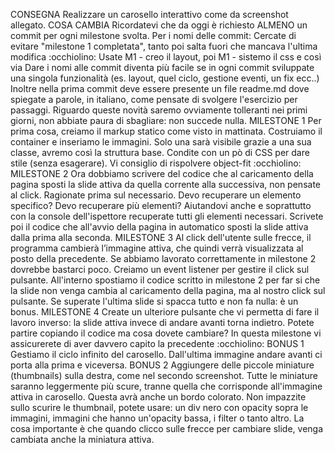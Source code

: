 CONSEGNA
Realizzare un carosello interattivo come da screenshot allegato.
COSA CAMBIA
Ricordatevi che da oggi è richiesto ALMENO un commit per ogni milestone svolta. Per i nomi delle commit:
Cercate di evitare "milestone 1 completata", tanto poi salta fuori che mancava l'ultima modifica :occhiolino:
Usate M1 - creo il layout, poi M1 - sistemo il css e così via
Dare i nomi alle commit diventa più facile se in ogni commit sviluppate una singola funzionalità (es. layout, quel ciclo, gestione eventi, un fix ecc..)
Inoltre nella prima commit deve essere presente un file readme.md dove spiegate a parole, in italiano, come pensate di svolgere l'esercizio per passaggi.
Riguardo queste novità saremo ovviamente tolleranti nei primi giorni, non abbiate paura di sbagliare: non succede nulla.
MILESTONE 1
Per prima cosa, creiamo il markup statico come visto in mattinata. Costruiamo il container e inseriamo le immagini.
Solo una sarà visibile grazie a una sua classe, avremo così la struttura base. Condite con un pò di CSS per dare stile (senza esagerare).
Vi consiglio di rispolvere object-fit :occhiolino:
MILESTONE 2
Ora dobbiamo scrivere del codice che al caricamento della pagina sposti la slide attiva da quella corrente alla successiva, non pensate al click.
Ragionate prima sul necessario. Devo recuperare un elemento specifico? Devo recuperare più elementi?
Aiutandovi anche e soprattutto con la console dell'ispettore recuperate tutti gli elementi necessari.
Scrivete poi il codice che all'avvio della pagina in automatico sposti la slide attiva dalla prima alla seconda.
MILESTONE 3
Al click dell'utente sulle frecce, il programma cambierà l’immagine attiva, che quindi verrà visualizzata al posto della precedente.
Se abbiamo lavorato correttamente in milestone 2 dovrebbe bastarci poco. Creiamo un event listener per gestire il click sul pulsante.
All'interno spostiamo il codice scritto in milestone 2 per far si che la slide non venga cambia al caricamento della pagina, ma al nostro click sul pulsante.
Se superate l'ultima slide si spacca tutto e non fa nulla: è un bonus.
MILESTONE 4
Create un ulteriore pulsante che vi permetta di fare il lavoro inverso: la slide attiva invece di andare avanti torna indietro.
Potete partire copiando il codice ma cosa dovete cambiare? In questa milestone vi assicurerete di aver davvero capito la precedente :occhiolino:
BONUS 1
Gestiamo il ciclo infinito del carosello. Dall'ultima immagine andare avanti ci porta alla prima e viceversa.
BONUS 2
Aggiungere delle piccole miniature (thumbnails) sulla destra, come nel secondo screenshot. Tutte le miniature saranno leggermente più scure, tranne quella che corrisponde all'immagine attiva in carosello. Questa avrà anche un bordo colorato.
Non impazzite sullo scurire le thumbnail, potete usare: un div nero con opacity sopra le immagini, immagini che hanno un'opacity bassa, i filter o tanto altro.
La cosa importante è che quando clicco sulle frecce per cambiare slide, venga cambiata anche la miniatura attiva.
